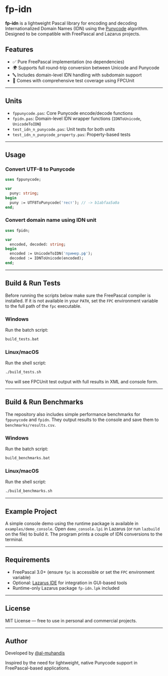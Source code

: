# fp-idn

**fp-idn** is a lightweight Pascal library for encoding and decoding Internationalized Domain Names (IDN) using the [Punycode](https://datatracker.ietf.org/doc/html/rfc3492) algorithm. Designed to be compatible with FreePascal and Lazarus projects.

## Features

* ✅ Pure FreePascal implementation (no dependencies)
* 🌍 Supports full round-trip conversion between Unicode and Punycode
* 🔤 Includes domain-level IDN handling with subdomain support
* 🧪 Comes with comprehensive test coverage using FPCUnit

---

## Units

* `fppunycode.pas`: Core Punycode encode/decode functions
* `fpidn.pas`: Domain-level IDN wrapper functions (`IDNToUnicode`, `UnicodeToIDN`)
* `test_idn_n_punycode.pas`: Unit tests for both units
* `test_idn_n_punycode_property.pas`: Property-based tests

---

## Usage

### Convert UTF-8 to Punycode

```pascal
uses fppunycode;

var
  puny: string;
begin
  puny := UTF8ToPunycode('тест'); // -> b1abfaa5a0a
end;
```

### Convert domain name using IDN unit

```pascal
uses fpidn;

var
  encoded, decoded: string;
begin
  encoded := UnicodeToIDN('пример.рф');
  decoded := IDNToUnicode(encoded);
end;
```

---

## Build & Run Tests

Before running the scripts below make sure the FreePascal compiler is installed.
If it is not available in your `PATH`, set the `FPC` environment variable to the
full path of the `fpc` executable.

### Windows

Run the batch script:

```cmd
build_tests.bat
```

### Linux/macOS

Run the shell script:

```bash
./build_tests.sh
```

You will see FPCUnit test output with full results in XML and console form.

---

## Build & Run Benchmarks

The repository also includes simple performance benchmarks for `fppunycode` and `fpidn`.
They output results to the console and save them to `benchmarks/results.csv`.

### Windows

Run the batch script:

```cmd
build_benchmarks.bat
```

### Linux/macOS

Run the shell script:

```bash
./build_benchmarks.sh
```

---

## Example Project

A simple console demo using the runtime package is available in
`examples/demo_console`. Open `demo_console.lpi` in Lazarus (or run
`lazbuild` on the file) to build it. The program prints a couple of
IDN conversions to the terminal.

---

## Requirements

* FreePascal 3.0+ (ensure `fpc` is accessible or set the `FPC` environment variable)
* Optional: [Lazarus IDE](https://www.lazarus-ide.org/) for integration in GUI-based tools
* Runtime-only Lazarus package `fp-idn.lpk` included

---

## License

MIT License — free to use in personal and commercial projects.

---

## Author

Developed by [@al-muhandis](https://github.com/al-muhandis)

Inspired by the need for lightweight, native Punycode support in FreePascal-based applications.
